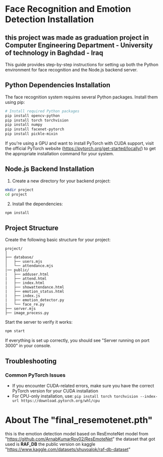 # Face Recognition and Emotion Detection Installation
## this project was made as graduation project in **Computer Engineering Department - University of technology** in Baghdad - Iraq



This guide provides step-by-step instructions for setting up both the Python environment for face recognition and the Node.js backend server.

## Python Dependencies Installation

The face recognition system requires several Python packages. Install them using pip:

```bash
# Install required Python packages
pip install opencv-python
pip install torch torchvision
pip install numpy
pip install facenet-pytorch
pip install pickle-mixin
```

If you're using a GPU and want to install PyTorch with CUDA support, visit the official PyTorch website (https://pytorch.org/get-started/locally/) to get the appropriate installation command for your system.

## Node.js Backend Installation

1. Create a new directory for your backend project:

```bash
mkdir project
cd project
```

2. Install the dependencies:

```bash
npm install
```

## Project Structure

Create the following basic structure for your project:

```
project/
│
├── database/
│   ├── users.mjs
│   └── attendance.mjs
|── public/
|   ├── adduser.html
|   ├── attend.html
|   ├── index.html
|   ├── showattendance.html
|   ├── emotion_status.html
|   ├── index.js
|   ├── emotion_detector.py
|   └── face_re.py
├── server.mjs
├── image_process.py

```

Start the server to verify it works:

```bash
npm start
```

If everything is set up correctly, you should see "Server running on port 3000" in your console.

## Troubleshooting

### Common PyTorch Issues
- If you encounter CUDA-related errors, make sure you have the correct PyTorch version for your CUDA installation
- For CPU-only installation, use: `pip install torch torchvision --index-url https://download.pytorch.org/whl/cpu`


# About The "final_resemotenet.pth"
this is the emotion detection model based on ResEmoteNet model from "https://github.com/ArnabKumarRoy02/ResEmoteNet"
the dataset that got used is **RAF_DB** the public version on kaggle "https://www.kaggle.com/datasets/shuvoalok/raf-db-dataset"

